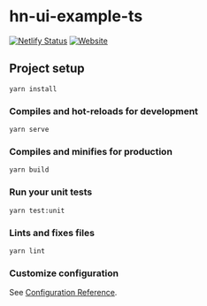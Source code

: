# hn-ui-example-ts

[![Netlify Status](https://api.netlify.com/api/v1/badges/2c161c18-4a66-49b0-a895-2f35fc9d0d0d/deploy-status)](https://app.netlify.com/sites/hn-ui-examples/deploys)
[![Website](https://img.shields.io/website?url=https%3A%2F%2Fexamples.hn-ui.com%2Fhn-ui-example-ts%2F)](https://examples.hn-ui.com/hn-ui-example-ts/)

## Project setup
```
yarn install
```

### Compiles and hot-reloads for development
```
yarn serve
```

### Compiles and minifies for production
```
yarn build
```

### Run your unit tests
```
yarn test:unit
```

### Lints and fixes files
```
yarn lint
```

### Customize configuration
See [Configuration Reference](https://cli.vuejs.org/config/).

